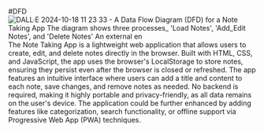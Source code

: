 #DFD
![DALL·E 2024-10-18 11 23 33 - A Data Flow Diagram (DFD) for a Note Taking App  The diagram shows three processes_ 'Load Notes', 'Add_Edit Notes', and 'Delete Notes'  An external en](https://github.com/user-attachments/assets/ffbb9a51-185a-43d7-a4dc-390f64ea69e2)
The Note Taking App is a lightweight web application that allows users to create, edit, and delete notes directly in the browser. Built with HTML, CSS, and JavaScript, the app uses the browser's LocalStorage to store notes, ensuring they persist even after the browser is closed or refreshed. The app features an intuitive interface where users can add a title and content to each note, save changes, and remove notes as needed. No backend is required, making it highly portable and privacy-friendly, as all data remains on the user's device. The application could be further enhanced by adding features like categorization, search functionality, or offline support via Progressive Web App (PWA) techniques.

